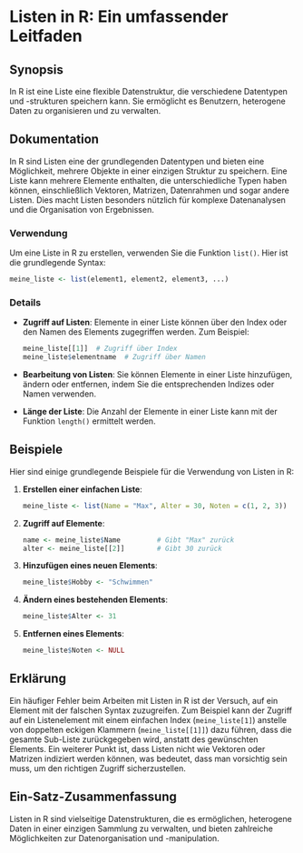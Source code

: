 <!--
Meta Description: # Listen in R: Ein umfassender Leitfaden ## Synopsis In R ist eine Liste eine flexible Datenstruktur, die verschiedene Datentypen und -strukturen spei...
Meta Keywords: meine_liste, listen, die, liste, und
-->

# Listen in R: Ein umfassender Leitfaden

## Synopsis
In R ist eine Liste eine flexible Datenstruktur, die verschiedene Datentypen und -strukturen speichern kann. Sie ermöglicht es Benutzern, heterogene Daten zu organisieren und zu verwalten.

## Dokumentation
In R sind Listen eine der grundlegenden Datentypen und bieten eine Möglichkeit, mehrere Objekte in einer einzigen Struktur zu speichern. Eine Liste kann mehrere Elemente enthalten, die unterschiedliche Typen haben können, einschließlich Vektoren, Matrizen, Datenrahmen und sogar andere Listen. Dies macht Listen besonders nützlich für komplexe Datenanalysen und die Organisation von Ergebnissen.

### Verwendung
Um eine Liste in R zu erstellen, verwenden Sie die Funktion `list()`. Hier ist die grundlegende Syntax:

```R
meine_liste <- list(element1, element2, element3, ...)
```

### Details
- **Zugriff auf Listen**: Elemente in einer Liste können über den Index oder den Namen des Elements zugegriffen werden. Zum Beispiel:
  ```R
  meine_liste[[1]]  # Zugriff über Index
  meine_liste$elementname  # Zugriff über Namen
  ```

- **Bearbeitung von Listen**: Sie können Elemente in einer Liste hinzufügen, ändern oder entfernen, indem Sie die entsprechenden Indizes oder Namen verwenden.

- **Länge der Liste**: Die Anzahl der Elemente in einer Liste kann mit der Funktion `length()` ermittelt werden.

## Beispiele
Hier sind einige grundlegende Beispiele für die Verwendung von Listen in R:

1. **Erstellen einer einfachen Liste**:
   ```R
   meine_liste <- list(Name = "Max", Alter = 30, Noten = c(1, 2, 3))
   ```

2. **Zugriff auf Elemente**:
   ```R
   name <- meine_liste$Name         # Gibt "Max" zurück
   alter <- meine_liste[[2]]        # Gibt 30 zurück
   ```

3. **Hinzufügen eines neuen Elements**:
   ```R
   meine_liste$Hobby <- "Schwimmen"
   ```

4. **Ändern eines bestehenden Elements**:
   ```R
   meine_liste$Alter <- 31
   ```

5. **Entfernen eines Elements**:
   ```R
   meine_liste$Noten <- NULL
   ```

## Erklärung
Ein häufiger Fehler beim Arbeiten mit Listen in R ist der Versuch, auf ein Element mit der falschen Syntax zuzugreifen. Zum Beispiel kann der Zugriff auf ein Listenelement mit einem einfachen Index (`meine_liste[1]`) anstelle von doppelten eckigen Klammern (`meine_liste[[1]]`) dazu führen, dass die gesamte Sub-Liste zurückgegeben wird, anstatt des gewünschten Elements. Ein weiterer Punkt ist, dass Listen nicht wie Vektoren oder Matrizen indiziert werden können, was bedeutet, dass man vorsichtig sein muss, um den richtigen Zugriff sicherzustellen.

## Ein-Satz-Zusammenfassung
Listen in R sind vielseitige Datenstrukturen, die es ermöglichen, heterogene Daten in einer einzigen Sammlung zu verwalten, und bieten zahlreiche Möglichkeiten zur Datenorganisation und -manipulation.